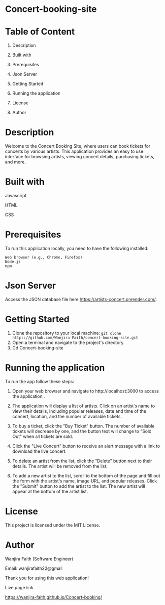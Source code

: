 # Concert-booking-site

# Table of Content
1. Description

2. Built with

3. Prerequisites

4. Json Server 

5. Getting Started

6. Running the application

7. License

8. Author


# Description
Welcome to the Concert Booking Site, where users can book tickets for concerts by various artists. This application provides an easy to use interface for browsing artists, viewing concert details, purchasing tickets, and more.

# Built with
 Javascript

 HTML

 CSS
  
# Prerequisites
To run this application locally, you need to have the following installed:

    Web browser (e.g., Chrome, Firefox)
    Node.js
    npm 

# Json Server
Access the JSON database file here https://artists-concert.onrender.com/.


# Getting Started
1. Clone the repository to your local machine:
 `git clone https://github.com/Wanjira-Faith/concert-booking-site.git
`
2. Open a terminal and navigate to the project's directory.
3. Cd Concert-booking-site

# Running the application
  To run the app follow these steps:

1. Open your web browser and navigate to http://localhost:3000 to access the application .

2. The application will display a list of artists. Click on an artist's name to view their details, including popular releases, date and time of the concert, location, and the number of available tickets.    

3. To buy a ticket, click the "Buy Ticket" button. The number of available tickets will decrease by one, and the button text will change to "Sold Out" when all tickets are sold.

4. Click the "Live Concert" button to receive an alert message with a link to download the live concert.

5. To delete an artist from the list, click the "Delete" button next to their details. The artist will be removed from the list.

6. To add a new artist to the list, scroll to the bottom of the page and fill out the form with the artist's name, image URL, and popular releases. Click the "Submit" button to add the artist to the list. The new artist will appear at the bottom of the artist list.

#  License
This project is licensed under the MIT License.

# Author
Wanjira Faith (Software Engineer)

Email: wanjirafaith22@gmail

Thank you for using this web application!


Live page link

 https://wanjira-faith.github.io/Concert-booking/